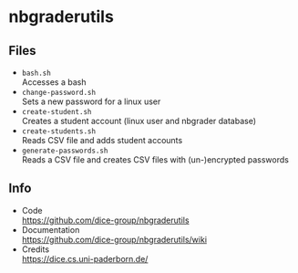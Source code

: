 # nbgraderutils

## Files

- `bash.sh`  
  Accesses a bash
- `change-password.sh`  
  Sets a new password for a linux user
- `create-student.sh`  
  Creates a student account (linux user and nbgrader database)
- `create-students.sh`  
  Reads CSV file and adds student accounts
- `generate-passwords.sh`  
  Reads a CSV file and creates CSV files with (un-)encrypted passwords

## Info

- Code  
  https://github.com/dice-group/nbgraderutils
- Documentation  
  https://github.com/dice-group/nbgraderutils/wiki
-  Credits  
  https://dice.cs.uni-paderborn.de/